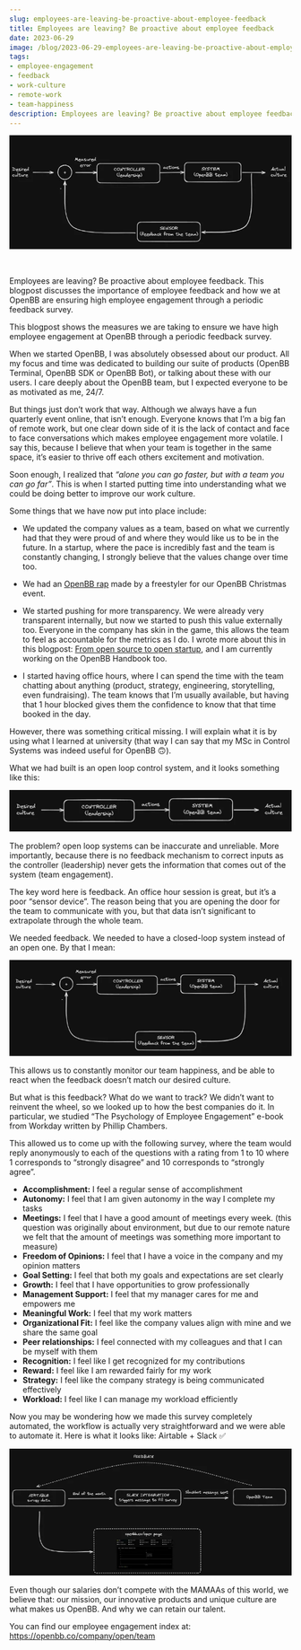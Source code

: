 ```yaml
---
slug: employees-are-leaving-be-proactive-about-employee-feedback
title: Employees are leaving? Be proactive about employee feedback
date: 2023-06-29
image: /blog/2023-06-29-employees-are-leaving-be-proactive-about-employee-feedback.png
tags:
- employee-engagement
- feedback
- work-culture
- remote-work
- team-happiness
description: Employees are leaving? Be proactive about employee feedback. This blogpost discusses the importance of employee feedback and how we at OpenBB are ensuring high employee engagement through a periodic feedback survey.
---
```





<p align="center">
    <img width="600" src="/blog/2023-06-29-employees-are-leaving-be-proactive-about-employee-feedback.png"/>
</p>

<br />

Employees are leaving? Be proactive about employee feedback. This blogpost discusses the importance of employee feedback and how we at OpenBB are ensuring high employee engagement through a periodic feedback survey.

<!-- truncate -->

<div style={{borderTop: '1px solid #0088CC', margin: '1.5em 0'}} />

This blogpost shows the measures we are taking to ensure we have high employee engagement at OpenBB through a periodic feedback survey.

When we started OpenBB, I was absolutely obsessed about our product. All my focus and time was dedicated to building our suite of products (OpenBB Terminal, OpenBB SDK or OpenBB Bot), or talking about these with our users. I care deeply about the OpenBB team, but I expected everyone to be as motivated as me, 24/7.

But things just don’t work that way. Although we always have a fun quarterly event online, that isn’t enough. Everyone knows that I’m a big fan of remote work, but one clear down side of it is the lack of contact and face to face conversations which makes employee engagement more volatile. I say this, because I believe that when your team is together in the same space, it’s easier to thrive off each others excitement and motivation.

Soon enough, I realized that _“alone you can go faster, but with a team you can go far”_. This is when I started putting time into understanding what we could be doing better to improve our work culture.

Some things that we have now put into place include:

- We updated the company values as a team, based on what we currently had that they were proud of and where they would like us to be in the future. In a startup, where the pace is incredibly fast and the team is constantly changing, I strongly believe that the values change over time too.

- We had an [OpenBB rap](https://www.youtube.com/watch?time_continue=48&v=ThtSC8s0h6I&embeds_referring_euri=https%3A%2F%2Fopenbb.co%2Fblog&source_ve_path=MzY4NDIsMjg2NjMsMjg2NjY&ab_channel=OpenBB) made by a freestyler for our OpenBB Christmas event.

- We started pushing for more transparency. We were already very transparent internally, but now we started to push this value externally too. Everyone in the company has skin in the game, this allows the team to feel as accountable for the metrics as I do. I wrote more about this in this blogpost: [From open source to open startup](/blog/from-open-source-to-open-startup), and I am currently working on the OpenBB Handbook too.

- I started having office hours, where I can spend the time with the team chatting about anything (product, strategy, engineering, storytelling, even fundraising). The team knows that I’m usually available, but having that 1 hour blocked gives them the confidence to know that that time booked in the day.

However, there was something critical missing. I will explain what it is by using what I learned at university (that way I can say that my MSc in Control Systems was indeed useful for OpenBB 🙃).

What we had built is an open loop control system, and it looks something like this:

![image](/blog/2023-06-29-employees-are-leaving-be-proactive-about-employee-feedback_1.png)

The problem? open loop systems can be inaccurate and unreliable. More importantly, because there is no feedback mechanism to correct inputs as the controller (leadership) never gets the information that comes out of the system (team engagement).

The key word here is feedback. An office hour session is great, but it’s a poor “sensor device”. The reason being that you are opening the door for the team to communicate with you, but that data isn’t significant to extrapolate through the whole team.

We needed feedback. We needed to have a closed-loop system instead of an open one. By that I mean:

![image](/blog/2023-06-29-employees-are-leaving-be-proactive-about-employee-feedback_2.png)

This allows us to constantly monitor our team happiness, and be able to react when the feedback doesn’t match our desired culture.

But what is this feedback? What do we want to track? We didn’t want to reinvent the wheel, so we looked up to how the best companies do it. In particular, we studied “The Psychology of Employee Engagement” e-book from Workday written by Phillip Chambers.

This allowed us to come up with the following survey, where the team would reply anonymously to each of the questions with a rating from 1 to 10 where 1 corresponds to “strongly disagree” and 10 corresponds to “strongly agree”.

- **Accomplishment:** I feel a regular sense of accomplishment
- **Autonomy:** I feel that I am given autonomy in the way I complete my tasks
- **Meetings:** I feel that I have a good amount of meetings every week. (this question was originally about environment, but due to our remote nature we felt that the amount of meetings was something more important to measure)
- **Freedom of Opinions:** I feel that I have a voice in the company and my opinion matters
- **Goal Setting:** I feel that both my goals and expectations are set clearly
- **Growth:** I feel that I have opportunities to grow professionally
- **Management Support:** I feel that my manager cares for me and empowers me
- **Meaningful Work:** I feel that my work matters
- **Organizational Fit:** I feel like the company values align with mine and we share the same goal
- **Peer relationships:** I feel connected with my colleagues and that I can be myself with them
- **Recognition:** I feel like I get recognized for my contributions
- **Reward:** I feel like I am rewarded fairly for my work
- **Strategy:** I feel like the company strategy is being communicated effectively
- **Workload:** I feel like I can manage my workload efficiently

Now you may be wondering how we made this survey completely automated, the workflow is actually very straightforward and we were able to automate it. Here is what it looks like: Airtable + Slack ✅

![image](/blog/2023-06-29-employees-are-leaving-be-proactive-about-employee-feedback_3.png)

Even though our salaries don’t compete with the MAMAAs of this world, we believe that: our mission, our innovative products and unique culture are what makes us OpenBB. And why we can retain our talent.

You can find our employee engagement index at: https://openbb.co/company/open/team
